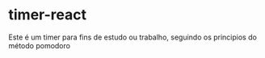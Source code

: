 # timer-react
Este é um timer para fins de estudo ou trabalho, seguindo os principios do método pomodoro
